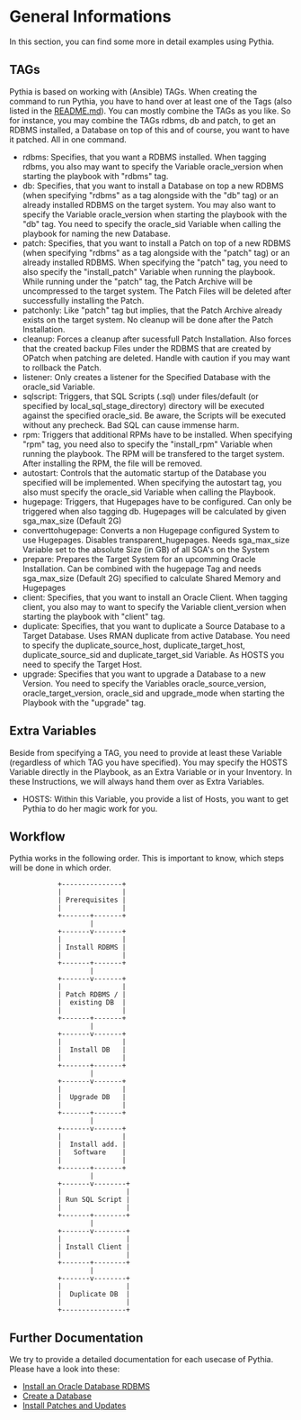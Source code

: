 # General Informations
In this section, you can find some more in detail examples using Pythia. 


## TAGs

Pythia is based on working with (Ansible) TAGs. When creating the command to run Pythia, you have to hand over at least one of the Tags (also listed in the [README.md](https://github.com/thedatabaseme/pythia/blob/master/roles/pythia/README.md)). You can mostly combine the TAGs as you like. So for instance, you may combine the TAGs rdbms, db and patch, to get an RDBMS installed, a Database on top of this and of course, you want to have it patched. All in one command.

  - rdbms: Specifies, that you want a RDBMS installed. When tagging rdbms, you also may want to specify the Variable oracle_version when starting the playbook with "rdbms" tag.
  - db: Specifies, that you want to install a Database on top a new RDBMS (when specifying "rdbms" as a tag alongside with the "db" tag) or an already installed RDBMS on the target system. You may also want to specify the Variable oracle_version when starting the playbook with the "db" tag. You need to specify the oracle_sid Variable when calling the playbook for naming the new Database.
  - patch: Specifies, that you want to install a Patch on top of a new RDBMS (when specifying "rdbms" as a tag alongside with the "patch" tag) or an already installed RDBMS. When specifying the "patch" tag, you need to also specify the "install_patch" Variable when running the playbook. While running under the "patch" tag, the Patch Archive will be uncompressed to the target system. The Patch Files will be deleted after successfully installing the Patch.
  - patchonly: Like "patch" tag but implies, that the Patch Archive already exists on the target system. No cleanup will be done after the Patch Installation.
  - cleanup: Forces a cleanup after sucessfull Patch Installation. Also forces that the created backup Files under the RDBMS that are created by OPatch when patching are deleted. Handle with caution if you may want to rollback the Patch.
  - listener: Only creates a listener for the Specified Database with the oracle_sid Variable.
  - sqlscript: Triggers, that SQL Scripts (.sql) under files/default (or specified by local_sql_stage_directory) directory will be executed against the specified oracle_sid. Be aware, the Scripts will be executed without any precheck. Bad SQL can cause immense harm.
  - rpm: Triggers that additional RPMs have to be installed. When specifying "rpm" tag, you need also to specify the "install_rpm" Variable when running the playbook. The RPM will be transfered to the target system. After installing the RPM, the file will be removed.
  - autostart: Controls that the automatic startup of the Database you specified will be implemented. When specifying the autostart tag, you also must specify the oracle_sid Variable when calling the Playbook.
  - hugepage: Triggers, that Hugepages have to be configured. Can only be triggered when also tagging db. Hugepages will be calculated by given sga_max_size (Default 2G)
  - converttohugepage: Converts a non Hugepage configured System to use Hugepages. Disables transparent_hugepages. Needs sga_max_size Variable set to the absolute Size (in GB) of all SGA's on the System
  - prepare: Prepares the Target System for an upcomming Oracle Installation. Can be combined with the hugepage Tag and needs sga_max_size (Default 2G) specified to calculate Shared Memory and Hugepages
  - client: Specifies, that you want to install an Oracle Client. When tagging client, you also may to want to specify the Variable client_version when starting the playbook with "client" tag.
  - duplicate: Specifies, that you want to duplicate a Source Database to a Target Database. Uses RMAN duplicate from active Database. You need to specify the duplicate_source_host, duplicate_target_host, duplicate_source_sid and duplicate_target_sid Variable. As HOSTS you need to specify the Target Host.
  - upgrade: Specifies that you want to upgrade a Database to a new Version. You need to specify the Variables oracle_source_version, oracle_target_version, oracle_sid and upgrade_mode when starting the Playbook with the "upgrade" tag.


## Extra Variables

Beside from specifying a TAG, you need to provide at least these Variable (regardless of which TAG you have specified). You may specify the HOSTS Variable directly in the Playbook, as an Extra Variable or in your Inventory. In these Instructions, we will always hand them over as Extra Variables.

  - HOSTS: Within this Variable, you provide a list of Hosts, you want to get Pythia to do her magic work for you.


## Workflow

Pythia works in the following order. This is important to know, which steps will be done in which order.


                +---------------+
                |               |
                | Prerequisites |
                |               |
                +-------+-------+
                        |
                +-------v-------+
                |               |
                | Install RDBMS |
                |               |
                +-------+-------+
                        |
                +-------v-------+
                |               |
                | Patch RDBMS / |
                |  existing DB  |
                |               |
                +-------+-------+
                        |
                +-------v-------+
                |               |
                |  Install DB   |
                |               |
                +-------+-------+
                        |
                +-------v-------+
                |               |
                |  Upgrade DB   |
                |               |
                +-------+-------+
                        |
                +-------v-------+
                |               |
                |  Install add. |
                |   Software    |
                |               |
                +-------+-------+
                        |
                +-------v--------+
                |                |
                | Run SQL Script |
                |                |
                +-------+--------+
                        |
                +-------v--------+
                |                |
                | Install Client |
                |                |
                +-------+--------+
                        |
                +-------v--------+
                |                |
                |  Duplicate DB  |
                |                |
                +----------------+


## Further Documentation

We try to provide a detailed documentation for each usecase of Pythia. Please have a look into these:

  - [Install an Oracle Database RDBMS](https://github.com/thedatabaseme/pythia/blob/master/docs/02_INSTALL_RDBMS.md)
  - [Create a Database](https://github.com/thedatabaseme/pythia/blob/master/docs/03_CREATE_DB.md)
  - [Install Patches and Updates](https://github.com/thedatabaseme/pythia/blob/master/docs/04_INSTALL_PATCH.md)